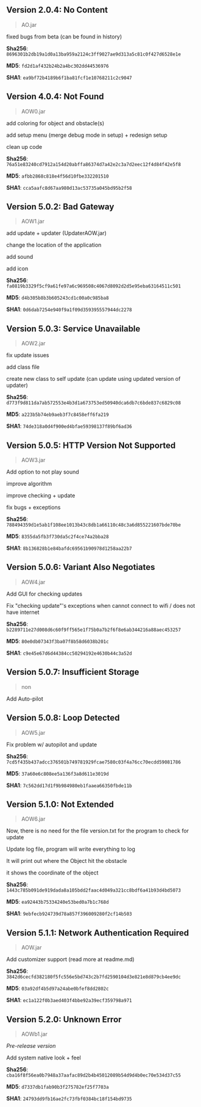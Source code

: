 ## Version 2.0.4: No Content

> AO.jar

fixed bugs from beta (can be found in history)

**Sha256**: ```8696301b2db19a1d0a13ba959a2124c3ff9027ae9d313a5c81c0f427d6528e1e```

**MD5**: ```fd2d1af432b24b2a4bc302dd44536976```

**SHA1**: ```ea9bf72b4189b6f1ba81fcf1e10768211c2c9047```

## Version 4.0.4: Not Found

> AOW0.jar

add coloring for object and obstacle(s)

add setup menu (merge debug mode in setup) + redesign setup

clean up code

**Sha256**: ```76a51e83240cd7912a154d20abffa86374d7a42e2c3a7d2eec12f4d84f42e5f8```

**MD5**: ```afbb2868c818e4f56d10fbe332201510```

**SHA1**: ```cca5aafc8d67aa980d13ac53735a045bd95b2f58```


## Version 5.0.2: Bad Gateway

>AOW1.jar

add update + updater (UpdaterAOW.jar)

change the location of the application

add sound

add icon

**Sha256**: ```fa0819b3329f5cf9a61fe97a6c969508c4067d8092d2d5e95eba63164511c501```

**MD5**: ```d4b305b8b3b605243cd1c00a0c985ba8```

**SHA1**: ```0d6dab7254e940f9a1f09d359395557944dc2278```

## Version 5.0.3: Service Unavailable

>AOW2.jar

fix update issues

add class file 

create new class to self update (can update using updated version of updater)

**Sha256**: ```d773f9d811da7ab572553e4b3d1a673753ed50940dca6db7c6bde837c6829c08```

**MD5**: ```a223b5b74eb9aeb3f7c8458eff6fa219```

**SHA1**: ```74de318a0d4f900ed4bfae59398137f89bf6ad36```

## Version 5.0.5: HTTP Version Not Supported

>AOW3.jar

Add option to not play sound

improve algorithm

improve checking + update 

fix bugs + exceptions

**Sha256**: ```788494359d1e5ab1f108ee1013b43c8db1a66110c48c3a6d855221607bde70be```

**MD5**: ```8355da5fb3f730da5c2f4ce74a2bba28```

**SHA1**: ```8b136828b1e84bafdc69561b90978d1258aa22b7```

## Version 5.0.6: Variant Also Negotiates

>AOW4.jar

Add GUI for checking updates

Fix "checking update"'s exceptions when cannot connect to wifi / does not have internet

**Sha256**: ```b2289711e27d008d6c60f9ff565e1f75b0a7b2f6f8e6ab344216a88aec453257```

**MD5**: ```80e0db07343f3ba07f8b58d6038b201c```

**SHA1**: ```c9e45e67d6d44384cc50294192e4630b44c3a52d```

## Version 5.0.7: Insufficient Storage

> non

Add Auto-pilot

## Version 5.0.8: Loop Detected

> AOW5.jar

Fix problem w/ autopilot and update 

**Sha256**: ```7cd5f435b437adcc376501b749781929fcae7580c03f4a76cc70ecdd59081786```

**MD5**: ```37a60e6c808ee5a136f3a8d611e3019d```

**SHA1**: ```7c562dd17d1f9b984980eb1faaea66350fbde11b```

## Version 5.1.0: Not Extended 

> AOW6.jar

Now, there is no need for the file version.txt for the program to check for update

Update log file, program will write everything to log

It will print out where the Object hit the obstacle

it shows the coordinate of the object

**Sha256**: ```1443c785b091de919dada8a105bdd2faac4d049a321cc8bdf6a41b93d4bd5073```

**MD5**: ```ea92443b75334240e53bed0a7b1c768d```

**SHA1**: ```9ebfecb924739d78a857f396009280f2cf14b503```

## Version 5.1.1: Network Authentication Required

> AOW.jar

Add customizer support (read more at readme.md)


**Sha256**: ```3842d6cecfd382180f5fc556e5bd743c2b7fd2590104d3e821e8d879cb4ee9dc```

**MD5**: ```03a92df4b5d97a24abe0bfef8dd2802c```

**SHA1**: ```ec1a122f0b3aed403f4bbe92a39ecf359798a971```

## Version 5.2.0: Unknown Error

> AOWb1.jar

_Pre-release version_

Add system native look + feel

**Sha256**: ```cba16f8f56ea0b7948a37aafac89d2b4b45012089b54d9d4b0ec70e534d37c55```

**MD5**: ```d7337db1fab90b3f275782ef25f7703a```

**SHA1**: ```24793dd9fb16ae2fc73fbf0384bc18f154bd9735```

